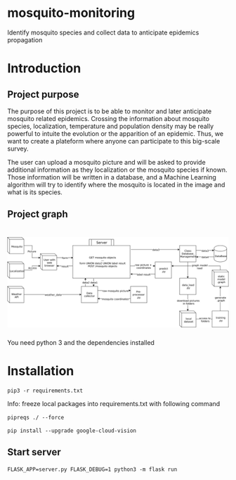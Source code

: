 # mosquito-monitoring
Identify mosquito species and collect data to anticipate epidemics propagation

# Introduction
## Project purpose
The purpose of this project is to be able to monitor and later anticipate mosquito related epidemics.
Crossing the information about mosquito species, localization, temperature and population density may be really powerful to intuite the evolution or the apparition of an epidemic. Thus, we want to create a plateform where anyone can participate to this big-scale survey.

The user can upload a mosquito picture and will be asked to provide additional information as they localization or the mosquito species if known.
Those information will be written in a database, and a Machine Learning algorithm will try to identify where the mosquito is located in the image and what is its species. 


## Project graph
![Hyperparams.txt](docs/graph_project.png) 
=======
You need python 3 and the dependencies installed 

# Installation

```
pip3 -r requirements.txt
```

Info: freeze local packages into requirements.txt with following command

```
pipreqs ./ --force      
```

```
pip install --upgrade google-cloud-vision
```

## Start server

```
FLASK_APP=server.py FLASK_DEBUG=1 python3 -m flask run
```

